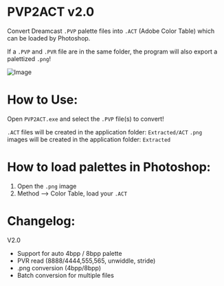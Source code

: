 # PVP2ACT v2.0

Convert Dreamcast `.PVP` palette files into `.ACT` (Adobe Color Table) which can be loaded by Photoshop.

If a `.PVP` and `.PVR` file are in the same folder, the program will also export a palettized `.png`!

![Image](https://i.imgur.com/4Oadlks.gif)


# How to Use:

Open `PVP2ACT.exe` and select the `.PVP` file(s) to convert!

`.ACT` files will be created in the application folder: `Extracted/ACT`
`.png` images will be created in the application folder: `Extracted`


# How to load palettes in Photoshop:

1) Open the `.png` image
2) Method --> Color Table, load your `.ACT`


# Changelog:

V2.0

- Support for auto 4bpp / 8bpp palette
- PVR read (8888/4444,555,565, unwiddle, stride)
- .png conversion (4bpp/8bpp)
- Batch conversion for multiple files
